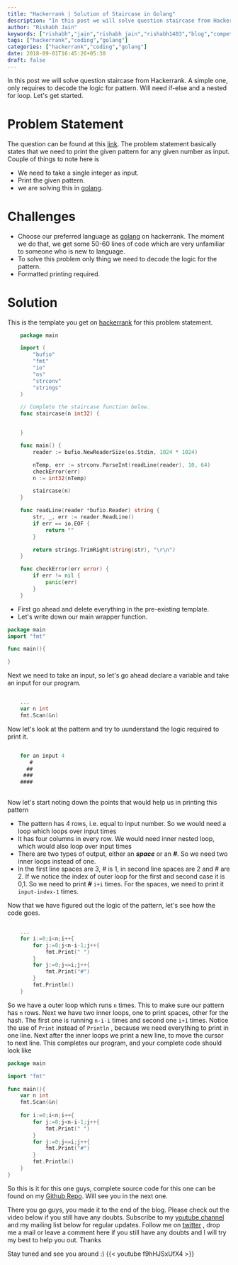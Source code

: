 ```yaml
---
title: "Hackerrank | Solution of Staircase in Golang"
description: "In this post we will solve question staircase from Hackerrank. A simple one, only requires to decode the logic for pattern. Will need if-else and a nested for loop. Let's get started."
author: "Rishabh Jain"
keywords: ["rishabh","jain","rishabh jain","rishabh1403","blog","competitive","coding","programming","tech","technology","go","golang","hackerrank","solution","tutorial","staircase"]
tags: ["hackerrank","coding","golang"]
categories: ["hackerrank","coding","golang"]
date: 2018-09-01T16:45:26+05:30
draft: false
---
```

In this post we will solve question staircase from Hackerrank. A simple one, only requires to decode the logic for pattern. Will need if-else and a nested for loop. Let's get started.
<!--more-->
# Problem Statement
The question can be found at this [link](https://www.hackerrank.com/challenges/staircase/problem). The problem statement basically states that we need to print the given pattern for any given number as input.
Couple of things to note here is 

* We need to take a single integer as input.
* Print the given pattern.
* we are solving this in [golang](https://golang.org/).

# Challenges

* Choose our preferred language as [golang](https://golang.org/) on hackerrank. The moment we do that, we get some 50-60 lines of code which are very unfamiliar to someone who is new to language.
* To solve this problem only thing we need to decode the logic for the pattern.
* Formatted printing required.

# Solution

This is the template you get on [hackerrank](https://www.hackerrank.com/) for this problem statement.

```go
    package main

    import (
        "bufio"
        "fmt"
        "io"
        "os"
        "strconv"
        "strings"
    )

    // Complete the staircase function below.
    func staircase(n int32) {


    }

    func main() {
        reader := bufio.NewReaderSize(os.Stdin, 1024 * 1024)

        nTemp, err := strconv.ParseInt(readLine(reader), 10, 64)
        checkError(err)
        n := int32(nTemp)

        staircase(n)
    }

    func readLine(reader *bufio.Reader) string {
        str, _, err := reader.ReadLine()
        if err == io.EOF {
            return ""
        }

        return strings.TrimRight(string(str), "\r\n")
    }

    func checkError(err error) {
        if err != nil {
            panic(err)
        }
    }

```
* First go ahead and delete everything in the pre-existing template.
* Let's write down our main wrapper function.

```go
package main
import "fmt"

func main(){

}
```
Next we need to take an input, so let's go ahead declare a variable and take an input for our program.

```go

    ...
    var n int
    fmt.Scan(&n)

```

Now let's look at the pattern and try to uunderstand the logic required to print it.

```go

    for an input 4
       #
      ##
     ###
    ####
    
```

Now let's start noting down the points that would help us in printing this pattern

* The pattern has 4 rows, i.e. equal to input number. So we would need a loop which loops over input times
* It has four columns in every row. We would need inner nested loop, which would also loop over input times
* There are two types of output, either an ***space*** or an ***#***. So we need two inner loops instead of one.
* In the first line spaces are 3, # is 1, in second line spaces are 2 and # are 2. If we notice the index of outer loop for the first and second case it is 0,1. So we need to print ***#*** `i+i` times. For the spaces, we need to print it `input-index-1` times. 

Now that we have figured out the logic of the pattern, let's see how the code goes.

```go

    ...
    for i:=0;i<n;i++{
        for j:=0;j<n-i-1;j++{
            fmt.Print(" ")
        }
        for j:=0;j<=i;j++{
            fmt.Print("#")
        }
        fmt.Println()
    }

```

So we have a outer loop which runs `n` times. This to make sure our pattern has `n` rows. Next we have two inner loops, one to print spaces, other for the hash. The first one is running `n-i-i` times and second one `i+1` times. Notice the use of `Print` instead of `Println` , because we need everything to print in one line. Next after the inner loops we print a new line, to move the cursor to next line. This completes our program, and your complete code should look like 

```go
package main

import "fmt"

func main(){
    var n int
    fmt.Scan(&n)
    
    for i:=0;i<n;i++{
        for j:=0;j<n-i-1;j++{
            fmt.Print(" ")
        }
        for j:=0;j<=i;j++{
            fmt.Print("#")
        }
        fmt.Println()
    }
}
```
So this is it for this one guys, complete source code for this one can be found on my [Github Repo](https://github.com/rishabh1403/hackerrank-golang-solutions/blob/master/practice/algorithms/warmup/staircase.go). Will see you in the next one.
  
There you go guys, you made it to the end of the blog. Please check out the video below if you still have any doubts. Subscribe to my [youtube channel](https://www.youtube.com/channel/UC4syrEYE9_fzeVBajZIyHlA) and my mailing list below for regular updates. Follow me on [twitter](https://www.twitter.com/rishabhjain1403) , drop me a mail or leave a comment here if you still have any doubts and I will try my best to help you out. Thanks

Stay tuned and see you around :)
{{< youtube f9hHJSxUfX4 >}} 
